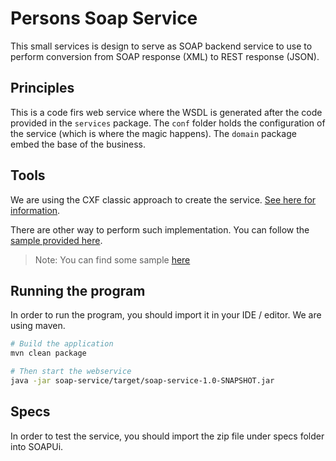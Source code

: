 # Persons Soap Service

This small services is design to serve as SOAP backend service to use
to perform conversion from SOAP response (XML) to REST response (JSON).

## Principles
This is a code firs web service where the WSDL is generated after the
code provided in the `services` package.
The `conf` folder holds the configuration of the service (which is where
the magic happens). The `domain` package embed the base of the business.

## Tools
We are using the CXF classic approach to create the service.
[See here for information](https://cxf.apache.org/docs/a-simple-jax-ws-service.html).

There are other way to perform such implementation. You can follow the
[sample provided here](https://spring.io/guides/gs/producing-web-service).

> Note: You can find some sample [here](https://github.com/apache/cxf/tree/main/distribution/src/main/release/samples)

## Running the program
In order to run the program, you should import it in your IDE / editor.
We are using maven.
```bash
# Build the application
mvn clean package

# Then start the webservice
java -jar soap-service/target/soap-service-1.0-SNAPSHOT.jar
```

## Specs
In order to test the service, you should import the zip file under specs
folder into SOAPUi.